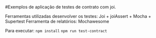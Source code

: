 #Exemplos de aplicação de testes de contrato com joi.

Ferramentas utilizadas desenvolver os testes: Joi + joiAssert + Mocha + Supertest 
Ferramenta de relatórios: Mochawesome

Para executar:
`npm install`
`npm run test-contract`